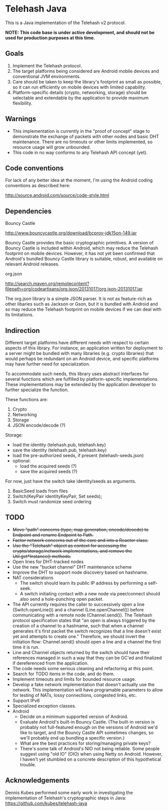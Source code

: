 
Telehash Java
====================

This is a Java implementation of the Telehash v2 protocol.

**NOTE: This code base is under active development, and should not be
used for production purposes at this time.**

Goals
--------------------

1. Implement the Telehash protocol.
2. The target platforms being considered are Android mobile devices and
   conventional JVM environments.
3. Care should be taken to keep the library's footprint as small as
   possible, so it can run efficiently on mobile devices with limited
   capability.
4. Platform-specific details (crypto, networking, storage) should be
   selectable and extendable by the application to provide maximum
   flexibility.

Warnings
--------------------

* This implementation is currently in the "proof of concept" stage to
  demonstrate the exchange of packets with other nodes and basic DHT
  maintenance.  There are no timeouts or other limits implemented, so
  resource usage will grow unbounded.
* This code in no way conforms to any Telehash API concept (yet).

Code conventions
--------------------

For lack of any better idea at the moment, I'm using the Android coding
conventions as described here:

http://source.android.com/source/code-style.html

Dependencies
--------------------

Bouncy Castle

http://www.bouncycastle.org/download/bcprov-jdk15on-149.jar

Bouncy Castle provides the basic cryptographic primitives.  A version of
Bouncy Castle is included within Android, which may reduce the Telehash
footprint on mobile devices.  However, it has not yet been confirmed that
Android's bundled Bouncy Castle library is suitable, robust, and available
on relevant Android releases.  

org.json

http://search.maven.org/remotecontent?filepath=org/codeartisans/org.json/20131017/org.json-20131017.jar

The org.json library is a simple JSON parser.  It is not as feature-rich
as other libaries such as Jackson or Gson, but it is bundled with Android
and so may reduce the Telehash footprint on mobile devices if we can deal
with its limitations.

Indirection
--------------------

Different target platforms have different needs with respect to certain
aspects of this library.  For instance, an application written for
deployment to a server might be bundled with many libraries (e.g. crypto
libraries) that would perhaps be redundant on an Android device, and
specific platforms may have further need for specialization.

To accommodate such needs, this library uses abstract interfaces for
several functions which are fulfilled by platform-specific implementations.
These implementations may be extended by the application developer to
further specialize the function.

These functions are:

1. Crypto
2. Networking
3. Storage
4. JSON encode/decode (?)

Storage:

* load the identity (telehash.pub, telehash.key)
* save the identity (telehash.pub, telehash.key)
* load the pre-authorized seeds, if present (telehash-seeds.json)
* optional:
    * load the acquired seeds (?)
    * save the acquired seeds (?)

For now, just have the switch take identity/seeds as arguments.

1. BasicSeed loads from files
2. Switch(KeyPair identityKeyPair, Set<Node> seeds);
3. Switch must randomize seed ordering

TODO
--------------------

* ~~Move "path" concerns (type, map generation, encode/deocde) to Endpoint
  and rename Endpoint to Path.~~
* ~~Factor network concerns out of the core and into a Reactor class.~~
* ~~Use the "Telehash" object as context for accessing the crypto/storage/network
  implementations, and remove the Util.get*Instance() methods.~~
* Open lines for DHT-tracked nodes
* Use the new "bucket channel" DHT maintenance scheme
* Improve the DHT to support node discovery based on hashname.
* NAT considerations
    * The switch should learn its public IP address by performing a
      self-seek.
    * A switch initiating contact with a new node via peer/connect
      should also send a hole-punching open packet.
* The API currently requires the caller to successively open a line
  (Switch.openLine()) and a channel (Line.openChannel()) before communicating
  with a remote node (Channel.send()).  The Telehash protocol specification
  states that "an open is always triggered by the creation of a channel to a
  hashname, such that when a channel generates it's first packet the switch
  recognizes that a line doesn't exist yet and attempts to create one."
  Therefore, we should invert the initiation flow: Channel.send() should open a
  line and a channel the first time it is run.
* Line and Channel objects returned by the switch should have their references
  managed in such a way that they can be GC'ed and finalized if dereferenced
  from the application.
* The code needs some serious cleaning and refactoring at this point.
* Search for TODO items in the code, and do them.
* Implement timeouts and limits for bounded resource usage.
* Develop a fake network implementation that doesn't actually use the
  network.  This implementation will have programable parameters to
  allow for testing of NATs, lossy connections, congested links, etc.
* Support IPv6
* Specialized exception classes.
* Android
    * Decide on a minimum supported version of Android.
    * Evaluate Android's built-in Bouncy Castle.  (The built-in version
      is probably not full-featured enough on the versions of Android
      we'd like to target, and the Bouncy Castle API sometimes changes,
      so we'll probably end up bundling a specific version.)
    * What are the best practices for storing/managing private keys?
    * There's some talk of Android's NIO not being reliable.  Some people
      suggest using "old IO" (OIO) when using Netty on Android.  However, I
      haven't yet stumbled on a concrete description of this hypothetical
      trouble.


Acknowledgements
--------------------

Dennis Kubes performed some early work in investigating the
implementation of Telehash's cryptographic steps in Java:
https://github.com/kubes/telehash-java

